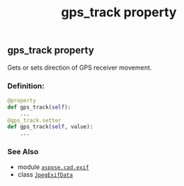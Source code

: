 ﻿---
title: gps_track property
second_title: Aspose.CAD for Python via .NET API References
description: 
type: docs
weight: 730
url: /python-net/aspose.cad.exif/jpegexifdata/gps_track/
is_root: false
---

## gps_track property


Gets or sets direction of GPS receiver movement.
### Definition:
```python
@property
def gps_track(self):
    ...
@gps_track.setter
def gps_track(self, value):
    ...
```

### See Also
* module [`aspose.cad.exif`](../../)
* class [`JpegExifData`](/cad/python-net/aspose.cad.exif/jpegexifdata)
